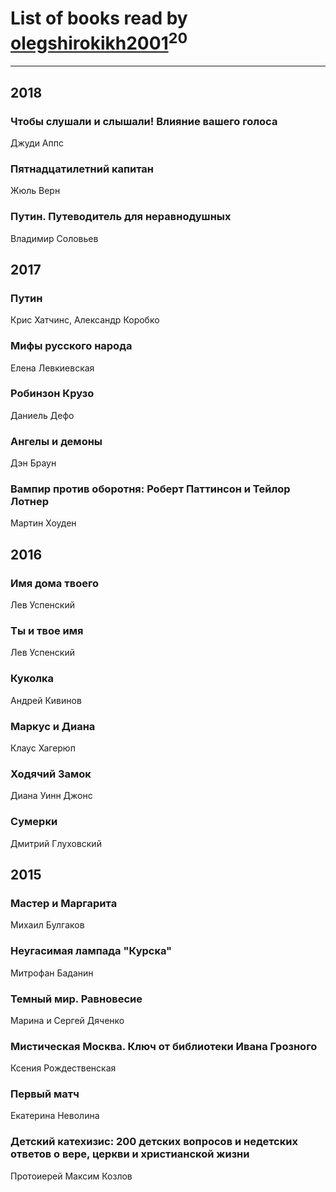 # List of books read by [olegshirokikh2001](http://vk.com/id445474364)<sup>20</sup>
---

## 2018

### Чтобы слушали и слышали! Влияние вашего голоса
Джуди Аппс


### Пятнадцатилетний капитан
Жюль Верн


### Путин. Путеводитель для неравнодушных
Владимир Соловьев



## 2017

### Путин
Крис Хатчинс, Александр Коробко


### Мифы русского народа
Елена Левкиевская


### Робинзон Крузо
Даниель Дефо


### Ангелы и демоны
Дэн Браун


### Вампир против оборотня: Роберт Паттинсон и Тейлор Лотнер
Мартин Хоуден



## 2016

### Имя дома твоего
Лев Успенский


### Ты и твое имя
Лев Успенский


### Куколка
Андрей Кивинов


### Маркус и Диана
Клаус Хагерюп


### Ходячий Замок
Диана Уинн Джонс


### Сумерки
Дмитрий Глуховский



## 2015

### Мастер и Маргарита
Михаил Булгаков


### Неугасимая лампада "Курска"
Митрофан Баданин


### Темный мир. Равновесие
Марина и Сергей Дяченко


### Мистическая Москва. Ключ от библиотеки Ивана Грозного
Ксения Рождественская


### Первый матч
Екатерина Неволина


### Детский катехизис: 200 детских вопросов и недетских ответов о вере, церкви и христианской жизни
Протоиерей Максим Козлов




